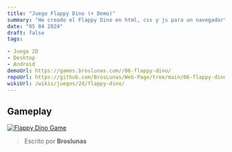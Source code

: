 ```yaml
---
title: "Juego Flappy Dino (+ Demo)"
summary: "He creado el Flappy Dino en html, css y js para un navegador"
date: "05 04 2024"
draft: false
tags:

- Juego 2D
- Desktop
- Android
demoUrl: https://games.broslunas.com//06-flappy-dino/
repoUrl: https://github.com/BrosLunas/Web-Page/tree/main/06-flappy-dino/
wikiUrl: /wikis/juegos/2d/flappy-dino/
---
```


## Gameplay
[![Flappy Dino Game](https://assets.broslunas.com/games/flappy-dino.png)](https://assets.broslunas.com/gameplay/flappy-dino.mp4)

> Escrito por **Broslunas**